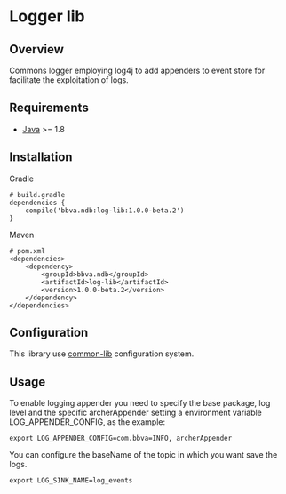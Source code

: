 Logger lib
==================

## Overview

Commons logger employing log4j to add appenders to event store for facilitate the exploitation of logs.

## Requirements

* [Java](https://www.java.com) >= 1.8

## Installation

Gradle
```text/plain
# build.gradle
dependencies {
	compile('bbva.ndb:log-lib:1.0.0-beta.2')
}
```

Maven
```text/plain
# pom.xml
<dependencies>
    <dependency>
        <groupId>bbva.ndb</groupId>
        <artifactId>log-lib</artifactId>
        <version>1.0.0-beta.2</version>
    </dependency>
</dependencies>
```

## Configuration

This library use [common-lib](../archer-common-lib/README.md) configuration system.

## Usage
To enable logging appender you need to specify the base package, log level and the specific archerAppender setting a environment variable LOG_APPENDER_CONFIG, as the example:
```
export LOG_APPENDER_CONFIG=com.bbva=INFO, archerAppender
```

You can configure the baseName of the topic in which you want save the logs.
```
export LOG_SINK_NAME=log_events
```
